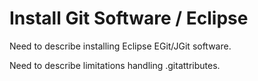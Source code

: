 # Install Git Software / Eclipse

Need to describe installing Eclipse EGit/JGit software.

Need to describe limitations handling .gitattributes.
